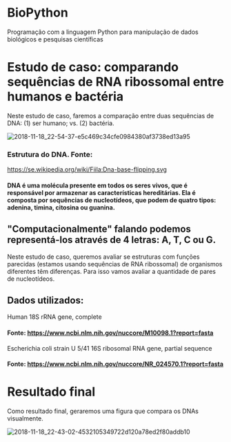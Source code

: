 # BioPython
Programação com a linguagem Python para manipulação de dados biológicos e pesquisas científicas

# Estudo de caso: comparando sequências de RNA ribossomal entre humanos e bactéria

Neste estudo de caso, faremos a comparação entre duas sequências de DNA: (1) ser humano; vs. (2) bactéria.

![2018-11-18_22-54-37-e5c469c34cfe0984380af3738ed13a95](https://github.com/ViniiCh4g4s/BioPython/assets/68537257/d0745f3d-2d12-4d27-94f2-ce5a9d896789)

### Estrutura do DNA. Fonte: 
https://se.wikipedia.org/wiki/Fiila:Dna-base-flipping.svg

#### DNA é uma molécula presente em todos os seres vivos, que é responsável por armazenar as características hereditárias. Ela é composta por sequências de nucleotídeos, que podem de quatro tipos: adenina, timina, citosina ou guanina.

## "Computacionalmente" falando podemos representá-los através de 4 letras: A, T, C ou G.

Neste estudo de caso, queremos avaliar se estruturas com funções parecidas (estamos usando sequências de RNA ribossomal) de organismos diferentes têm diferenças. Para isso vamos avaliar a quantidade de pares de nucleotídeos.


## Dados utilizados:

Human 18S rRNA gene, complete
#### Fonte: https://www.ncbi.nlm.nih.gov/nuccore/M10098.1?report=fasta

Escherichia coli strain U 5/41 16S ribosomal RNA gene, partial sequence
#### Fonte: https://www.ncbi.nlm.nih.gov/nuccore/NR_024570.1?report=fasta

# Resultado final
Como resultado final, geraremos uma figura que compara os DNAs visualmente.

![2018-11-18_22-43-02-4532105349722d120a78ed2f80addb10](https://github.com/ViniiCh4g4s/BioPython/assets/68537257/0db41473-52aa-44bb-bbb4-99cae43d47dc)

